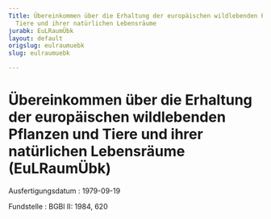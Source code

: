 ```yaml
---
Title: Übereinkommen über die Erhaltung der europäischen wildlebenden Pflanzen und
  Tiere und ihrer natürlichen Lebensräume
jurabk: EuLRaumÜbk
layout: default
origslug: eulraumuebk
slug: eulraumuebk

---
```


# Übereinkommen über die Erhaltung der europäischen wildlebenden Pflanzen und Tiere und ihrer natürlichen Lebensräume (EuLRaumÜbk)

Ausfertigungsdatum
:   1979-09-19

Fundstelle
:   BGBl II: 1984, 620

